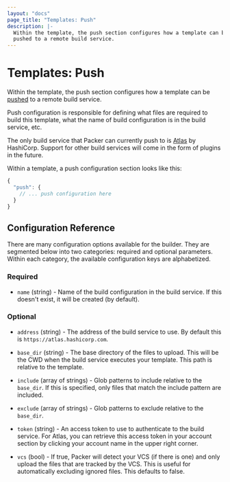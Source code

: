 ```yaml
---
layout: "docs"
page_title: "Templates: Push"
description: |-
  Within the template, the push section configures how a template can be
  pushed to a remote build service.
---
```


# Templates: Push

Within the template, the push section configures how a template can be
[pushed](/docs/command-line/push.html) to a remote build service.

Push configuration is responsible for defining what files are required
to build this template, what the name of build configuration is in the
build service, etc.

The only build service that Packer can currently push to is
[Atlas](https://atlas.hashicorp.com) by HashiCorp. Support for other build
services will come in the form of plugins in the future.

Within a template, a push configuration section looks like this:

```javascript
{
  "push": {
    // ... push configuration here
  }
}
```

## Configuration Reference

There are many configuration options available for the builder. They are
segmented below into two categories: required and optional parameters. Within
each category, the available configuration keys are alphabetized.

### Required

* `name` (string) - Name of the build configuration in the build service.
  If this doesn't exist, it will be created (by default).

### Optional

* `address` (string) - The address of the build service to use. By default
  this is `https://atlas.hashicorp.com`.

* `base_dir` (string) - The base directory of the files to upload. This
  will be the CWD when the build service executes your template. This
  path is relative to the template.

* `include` (array of strings) - Glob patterns to include relative to
  the `base_dir`. If this is specified, only files that match the include
  pattern are included.

* `exclude` (array of strings) - Glob patterns to exclude relative to
  the `base_dir`.

* `token` (string) - An access token to use to authenticate to the build
  service. For Atlas, you can retrieve this access token in your account
  section by clicking your account name in the upper right corner.

* `vcs` (bool) - If true, Packer will detect your VCS (if there is one)
  and only upload the files that are tracked by the VCS. This is useful
  for automatically excluding ignored files. This defaults to false.
